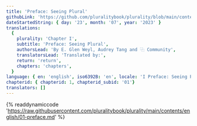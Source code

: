 ```yaml
---
title: 'Preface: Seeing Plural'
githubLink: 'https://github.com/pluralitybook/plurality/blob/main/contents/english/01-preface.md'
dateStartedString: { day: '23', month: '07', year: '2023' }
translations:
  {
    plurality: 'Chapter I',
    subtitle: 'Preface: Seeing Plural',
    authorsLead: 'By E. Glen Weyl, Audrey Tang and ⿻ Community',
    translatorsLead: 'Translated by:',
    return: 'return',
    chapters: 'chapters',
  }
language: { en: 'english', iso6392B: 'en', locale: 'I Preface: Seeing Plural' }
chapterid: { chapterid: 1, chapterid_subid: '01'}
translators: []
---
```

{% readdynamiccode 'https://raw.githubusercontent.com/pluralitybook/plurality/main/contents/english/01-preface.md' %}